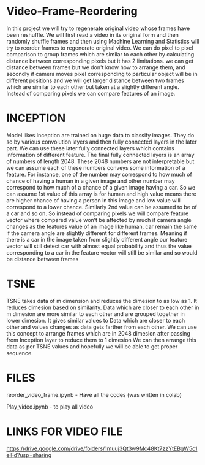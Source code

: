 # Video-Frame-Reordering

In this project we will try to regenerate original video whose frames have been reshuffle. We will first read a video in its original form and then randomly shuffle frames and then using Machine Learning and Statistics will try to reorder frames to regenerate original video. We can do pixel to pixel comparison to group frames which are similar to each other by calculating distance between corresponding pixels but it has 2 limitations. we can get distance between frames but we don't know how to arrange them, and secondly if camera moves pixel corresponding to particular object will be in different positions and we will get larger distance between two frames which are similar to each other but taken at a slightly different angle. Instead of comparing pixels we can compare features of an image.

# INCEPTION

Model likes Inception are trained on huge data to classify images. They do so by various convolution layers and then fully connected layers in the later part. We can use these later fully connected layers which contains information of different feature. The final fully connected layers is an array of numbers of length 2048. These 2048 numbers are not interpretable but we can assume each of these numbers conveys some information of a feature. For instance, one of the number may correspond to how much of chance of having a human in a given image and other number may correspond to how much of a chance of a given image having a car. So we can assume 1st value of this array is for human and high value means there are higher chance of having a person in this image and low value will correspond to a lower chance. Similarly 2nd value can be assumed to be of a car and so on. So instead of comparing pixels we will compare feature vector where compared value won’t be affected by much if camera angle changes as the features value of an image like human, car remain the same if the camera angle are slightly different for different frames. Meaning if there is a car in the image taken from slightly different angle our feature vector will still detect car with almost equal probability and thus the value corresponding to a car in the feature vector will still be similar and so would be distance between frames

# TSNE

TSNE takes data of m dimension and reduces the dimesion to as low as 1. It reduces dimesion based on similarity. Data which are closer to each other in m dimesion are more similar to each other and are grouped together in lower dimesion. It gives similar values to Data which are closer to each other and values changes as data gets farther from each other. We can use this concept to arrange frames which are in 2048 dimesion after passing from Inception layer to reduce them to 1 dimesion We can then arrange this data as per TSNE values and hopefully we will be able to get proper sequence.

# FILES

reorder_video_frame.ipynb - Have all the codes (was written in colab)

Play_video.ipynb - to play all video 



# LINKS FOR VIDEO FILE

https://drive.google.com/drive/folders/1muuj3Qt3w9Mc48Kt7zzYtEBgW5c1elFd?usp=sharing

